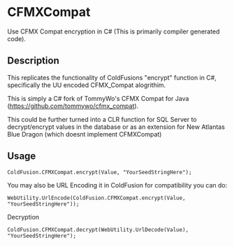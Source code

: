 # CFMXCompat

Use CFMX Compat encryption in C# (This is primarily compiler generated code).

## Description

This replicates the functionality of ColdFusions "encrypt" function in C#, specifically the UU encoded CFMX_Compat alogrithim.

This is simply a C# fork of TommyWo's CFMX Compat for Java (https://github.com/tommywo/cfmx_compat).

This could be further turned into a CLR function for SQL Server to decrypt/encrypt values in the database or as an extension for New Atlantas Blue Dragon (which doesnt implement CFMXCompat)

## Usage

```
ColdFusion.CFMXCompat.encrypt(Value, "YourSeedStringHere");
```

You may also be URL Encoding it in ColdFusion for compatibility you can do:
```
WebUtility.UrlEncode(ColdFusion.CFMXCompat.encrypt(Value, "YourSeedStringHere"));
```

Decryption
```
ColdFusion.CFMXCompat.decrypt(WebUtility.UrlDecode(Value), "YourSeedStringHere");
```
